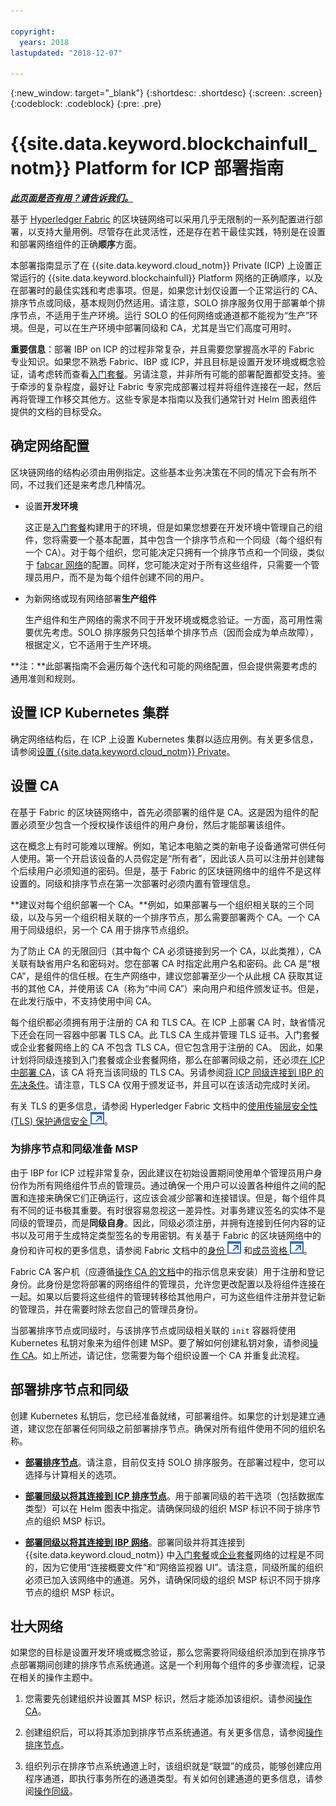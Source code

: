 ```yaml
---

copyright:
  years: 2018
lastupdated: "2018-12-07"

---
```


{:new_window: target="_blank"}
{:shortdesc: .shortdesc}
{:screen: .screen}
{:codeblock: .codeblock}
{:pre: .pre}

# {{site.data.keyword.blockchainfull_notm}} Platform for ICP 部署指南

***[此页面是否有用？请告诉我们。](https://www.surveygizmo.com/s3/4501493/IBM-Blockchain-Documentation)***

基于 [Hyperledger Fabric](https://hyperledger-fabric.readthedocs.io/en/release-1.2/) 的区块链网络可以采用几乎无限制的一系列配置进行部署，以支持大量用例。尽管存在此灵活性，还是存在若干最佳实践，特别是在设置和部署网络组件的正确**顺序**方面。

本部署指南显示了在 {{site.data.keyword.cloud_notm}} Private (ICP) 上设置正常运行的 {{site.data.keyword.blockchainfull}} Platform 网络的正确顺序，以及在部署时的最佳实践和考虑事项。但是，如果您计划仅设置一个正常运行的 CA、排序节点或同级，基本规则仍然适用。请注意，SOLO 排序服务仅用于部署单个排序节点，不适用于生产环境。运行 SOLO 的任何网络或通道都不能视为“生产”环境。但是，可以在生产环境中部署同级和 CA，尤其是当它们高度可用时。

**重要信息**：部署 IBP on ICP 的过程非常复杂，并且需要您掌握高水平的 Fabric 专业知识。如果您不熟悉 Fabric、IBP 或 ICP，并且目标是设置开发环境或概念验证，请考虑转而查看[入门套餐](starter_plan.html)。另请注意，并非所有可能的部署配置都受支持。鉴于牵涉的复杂程度，最好让 Fabric 专家完成部署过程并将组件连接在一起，然后再将管理工作移交其他方。这些专家是本指南以及我们通常针对 Helm 图表组件提供的文档的目标受众。

## 确定网络配置

区块链网络的结构必须由用例指定。这些基本业务决策在不同的情况下会有所不同，不过我们还是来考虑几种情况。

* 设置**开发环境**

  这正是[入门套餐](starter_plan.html)构建用于的环境，但是如果您想要在开发环境中管理自己的组件，您将需要一个基本配置，其中包含一个排序节点和一个同级（每个组织有一个 CA）。对于每个组织，您可能决定只拥有一个排序节点和一个同级，类似于 [fabcar 网络](https://hyperledger-fabric.readthedocs.io/en/release-1.2/understand_fabcar_network.html)的配置。同样，您可能决定对于所有这些组件，只需要一个管理员用户，而不是为每个组件创建不同的用户。

* 为新网络或现有网络部署**生产组件**

  生产组件和生产网络的需求不同于开发环境或概念验证。一方面，高可用性需要优先考虑。SOLO 排序服务只包括单个排序节点（因而会成为单点故障），根据定义，它不适用于生产环境。

**注：**此部署指南不会遍历每个迭代和可能的网络配置，但会提供需要考虑的通用准则和规则。

## 设置 ICP Kubernetes 集群

确定网络结构后，在 ICP 上设置 Kubernetes 集群以适应用例。有关更多信息，请参阅[设置 {{site.data.keyword.cloud_notm}} Private](ICP_setup.html)。

## 设置 CA

在基于 Fabric 的区块链网络中，首先必须部署的组件是 CA。这是因为组件的配置必须至少包含一个授权操作该组件的用户身份，然后才能部署该组件。

这在概念上有时可能难以理解。例如，笔记本电脑之类的新电子设备通常可供任何人使用。第一个开启该设备的人员假定是“所有者”，因此该人员可以注册并创建每个后续用户必须知道的密码。但是，基于 Fabric 的区块链网络中的组件不是这样设置的。同级和排序节点在第一次部署时必须内置有管理信息。

**建议对每个组织部署一个 CA。**例如，如果部署与一个组织相关联的三个同级，以及与另一个组织相关联的一个排序节点，那么需要部署两个 CA。一个 CA 用于同级组织，另一个 CA 用于排序节点组织。

为了防止 CA 的无限回归（其中每个 CA 必须链接到另一个 CA，以此类推），CA 关联有缺省用户名和密码对。您在部署 CA 时指定此用户名和密码。此 CA 是“根 CA”，是组件的信任根。在生产网络中，建议您部署至少一个从此根 CA 获取其证书的其他 CA，并使用该 CA（称为“中间 CA”）来向用户和组件颁发证书。但是，在此发行版中，不支持使用中间 CA。

每个组织都必须拥有用于注册的 CA 和 TLS CA。在 ICP 上部署 CA 时，缺省情况下还会在同一容器中部署 TLS CA。此 TLS CA 生成并管理 TLS 证书。入门套餐或企业套餐网络上的 CA 不包含 TLS CA，但它包含用于注册的 CA。
因此，如果计划将同级连接到入门套餐或企业套餐网络，那么在部署同级之前，还必须[在 ICP 中部署 CA](howto/CA_deploy_icp.html)，该 CA 将充当该同级的 TLS CA。另请参阅[将 ICP 同级连接到 IBP 的先决条件](howto/peer_deploy_ibp.html#prerequisites-peer-ibp)。请注意，TLS CA 仅用于颁发证书，并且可以在该活动完成时关闭。

有关 TLS 的更多信息，请参阅 Hyperledger Fabric 文档中的[使用传输层安全性 (TLS) 保护通信安全 ![外部链接图标](images/external_link.svg "外部链接图标")](https://hyperledger-fabric.readthedocs.io/en/release-1.3/enable_tls.html "使用传输层安全性 (TLS) 保护通信安全")。

### 为排序节点和同级准备 MSP

由于 IBP for ICP 过程非常复杂，因此建议在初始设置期间使用单个管理员用户身份作为所有网络组件节点的管理员。通过确保一个用户可以设置各种组件之间的配置和连接来确保它们正确运行，这应该会减少部署和连接错误。但是，每个组件具有不同的证书极其重要。有时很容易忽视这一差异性。对事务建议签名的实体不是同级的管理员，而是**同级自身**。因此，同级必须注册，并拥有连接到任何内容的证书以及可用于生成特定类型签名的专用密钥。有关基于 Fabric 的区块链网络中的身份和许可权的更多信息，请参阅 Fabric 文档中的[身份 ![外部链接图标](images/external_link.svg "外部链接图标")](https://hyperledger-fabric.readthedocs.io/en/release-1.3/identity/identity.html "身份") 和[成员资格 ![外部链接图标](images/external_link.svg "外部链接图标")](https://hyperledger-fabric.readthedocs.io/en/release-1.3/membership/membership.html "成员资格")。

Fabric CA 客户机（应遵循[操作 CA 的文档](howto/CA_operate.html#fabric-ca-client)中的指示信息来安装）用于注册和登记身份。此身份是您将部署的网络组件的管理员，允许您更改配置以及将组件连接在一起。如果以后要将这些组件的管理转移给其他用户，可为这些组件注册并登记新的管理员，并在需要时除去您自己的管理员身份。

当部署排序节点或同级时，与该排序节点或同级相关联的 `init` 容器将使用 Kubernetes 私钥对象来为组件创建 MSP。要了解如何创建私钥对象，请参阅[操作 CA](howto/CA_operate.html)。如上所述，请记住，您需要为每个组织设置一个 CA 并重复此流程。

## 部署排序节点和同级

创建 Kubernetes 私钥后，您已经准备就绪，可部署组件。如果您的计划是建立通道，建议您在部署任何同级之前部署排序节点。确保对所有组件使用不同的组织名称。

- **[部署排序节点](howto/orderer_deploy_icp.html)**。请注意，目前仅支持 SOLO 排序服务。在部署过程中，您可以选择与计算相关的选项。

- **[部署同级以将其连接到 ICP 排序节点](howto/peer_deploy_icp.html)**。用于部署同级的若干选项（包括数据库类型）可以在 Helm 图表中指定。请确保同级的组织 MSP 标识不同于排序节点的组织 MSP 标识。

- **[部署同级以将其连接到 IBP 网络](howto/peer_deploy_ibp.html)**。部署同级并将其连接到 {{site.data.keyword.cloud_notm}} 中[入门套餐](starter_plan.html)或[企业套餐](enterprise_plan.html)网络的过程是不同的，因为它使用“连接概要文件”和“网络监视器 UI”。请注意，同级所属的组织必须已加入该网络中的通道。另外，请确保同级的组织 MSP 标识不同于排序节点的组织 MSP 标识。

## 壮大网络

如果您的目标是设置开发环境或概念验证，那么您需要将同级组织添加到在排序节点部署期间创建的排序节点系统通道。这是一个利用每个组件的多步骤流程，记录在相关的操作主题中。

1. 您需要先创建组织并设置其 MSP 标识，然后才能添加该组织。请参阅[操作 CA](howto/CA_operate.html#deploy-orderer-peer)。

2. 创建组织后，可以将其添加到排序节点系统通道。有关更多信息，请参阅[操作排序节点](howto/orderer_operate.html#add-organizations-to-consortium)。

3. 组织列示在排序节点系统通道上时，该组织就是“联盟”的成员，能够创建应用程序通道，即执行事务所在的通道类型。有关如何创建通道的更多信息，请参阅[操作同级](howto/peer_operate_icp.html#peer-icp-channeltx)。
